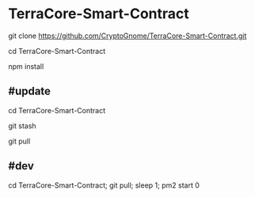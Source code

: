 # TerraCore-Smart-Contract


git clone https://github.com/CryptoGnome/TerraCore-Smart-Contract.git

cd TerraCore-Smart-Contract

npm install


#update
--------

cd TerraCore-Smart-Contract

git stash

git pull

#dev
---------
cd TerraCore-Smart-Contract; git pull; sleep 1; pm2 start 0
